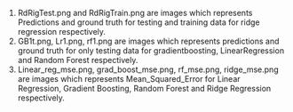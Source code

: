 1. RdRigTest.png and RdRigTrain.png are images which represents Predictions and ground truth for testing and training data for ridge regression respectively.
2. GB1t.png, Lr1.png, rf1.png are images which represents predictions and ground truth for only testing data for gradientboosting, LinearRegression and Random Forest respectively.
3. Linear_reg_mse.png, grad_boost_mse.png, rf_mse.png, ridge_mse.png are images which represents Mean_Squared_Error for Linear Regression, Gradient Boosting, Random Forest and Ridge Regression respectively.

